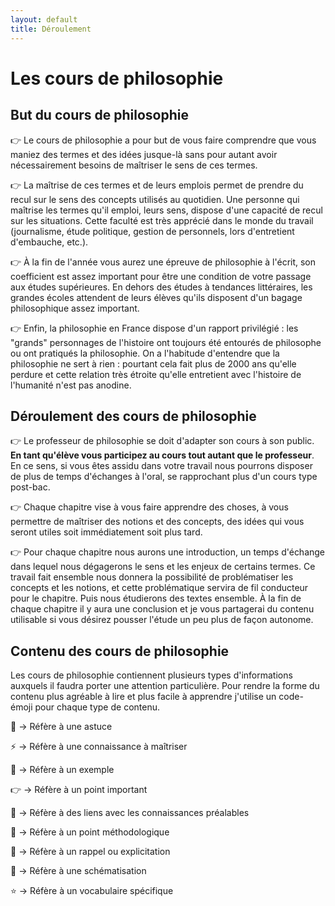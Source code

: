 ```yaml
---
layout: default
title: Déroulement
---
```


# Les cours de philosophie

## But du cours de philosophie

👉 Le cours de philosophie a pour but de vous faire comprendre que vous maniez des termes et des idées jusque-là sans pour autant avoir nécessairement besoins de maîtriser le sens de ces termes. 

👉 La maîtrise de ces termes et de leurs emplois permet de prendre du recul sur le sens des concepts utilisés au quotidien. Une personne qui maîtrise les termes qu'il emploi, leurs sens, dispose d'une capacité de recul sur les situations. Cette faculté est très apprécié dans le monde du travail (journalisme, étude politique, gestion de personnels, lors d'entretient d'embauche, etc.).

👉 À la fin de l'année vous aurez une épreuve de philosophie à l'écrit, son coefficient est assez important pour être une condition de votre passage aux études supérieures. En dehors des études à tendances littéraires, les grandes écoles attendent de leurs élèves qu'ils disposent d'un bagage philosophique assez important.

👉 Enfin, la philosophie en France dispose d'un rapport privilégié : les "grands" personnages de l'histoire ont toujours été entourés de philosophe ou ont pratiqués la philosophie. On a l'habitude d'entendre que la philosophie ne sert à rien : pourtant cela fait plus de 2000 ans qu'elle perdure et cette relation très étroite qu'elle entretient avec l'histoire de l'humanité n'est pas anodine. 


## Déroulement des cours de philosophie

👉 Le professeur de philosophie se doit d'adapter son cours à son public. **En tant qu'élève vous participez au cours tout autant que le professeur**. En ce sens, si vous êtes assidu dans votre travail nous pourrons disposer de plus de temps d'échanges à l'oral, se rapprochant plus d'un cours type post-bac. 

👉 Chaque chapitre vise à vous faire apprendre des choses, à vous permettre de maîtriser des notions et des concepts, des idées qui vous seront utiles soit immédiatement soit plus tard. 

👉 Pour chaque chapitre nous aurons une introduction, un temps d'échange dans lequel nous dégagerons le sens et les enjeux de certains termes. Ce travail fait ensemble nous donnera la possibilité de problématiser les concepts et les notions, et cette problématique servira de fil conducteur pour le chapitre. Puis nous étudierons des textes ensemble. À la fin de chaque chapitre il y aura une conclusion et je vous partagerai du contenu utilisable si vous désirez pousser l'étude un peu plus de façon autonome.

## Contenu des cours de philosophie

Les cours de philosophie contiennent plusieurs types d'informations auxquels il faudra porter une attention particulière. Pour rendre la forme du contenu plus agréable à lire et plus facile à apprendre j'utilise un code-émoji pour chaque type de contenu.

🧐 -> Réfère à une astuce

⚡ -> Réfère à une connaissance à maîtriser

👀 -> Réfère à un exemple

👉 -> Réfère à un point important

🔮 -> Réfère à des liens avec les connaissances préalables 

📑 -> Réfère à un point méthodologique 

📢 -> Réfère à un rappel ou explicitation

📌 -> Réfère à une schématisation

⭐ -> Réfère à un vocabulaire spécifique
 